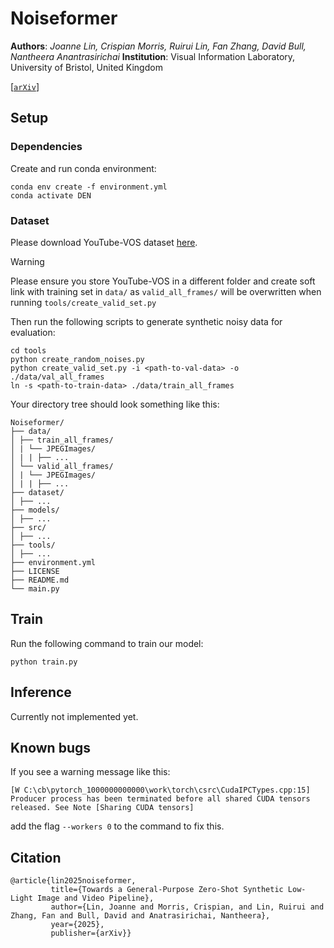# Noiseformer
**Authors**: _Joanne Lin, Crispian Morris, Ruirui Lin, Fan Zhang, David Bull, Nantheera Anantrasirichai_
**Institution**: Visual Information Laboratory, University of Bristol, United Kingdom

[[`arXiv`](https://arxiv.org/abs/2504.12169)]

## Setup
### Dependencies
Create and run conda environment:
```
conda env create -f environment.yml
conda activate DEN
```

### Dataset
Please download YouTube-VOS dataset [here](https://youtube-vos.org/dataset/vos/).

> [!WARNING]
> Please ensure you store YouTube-VOS in a different folder and create soft link with training set in `data/` as `valid_all_frames/` will be overwritten when running `tools/create_valid_set.py`

Then run the following scripts to generate synthetic noisy data for evaluation:
```
cd tools
python create_random_noises.py
python create_valid_set.py -i <path-to-val-data> -o ./data/val_all_frames
ln -s <path-to-train-data> ./data/train_all_frames
```

Your directory tree should look something like this:
```
Noiseformer/
├── data/
│ ├── train_all_frames/
│ | └── JPEGImages/
│ | | ├── ...
│ └── valid_all_frames/
│ | └── JPEGImages/
│ | | ├── ...
├── dataset/
│ ├── ...
├── models/
│ ├── ...
├── src/
│ ├── ...
├── tools/
│ ├── ...
├── environment.yml
├── LICENSE
├── README.md
└── main.py
```

## Train
Run the following command to train our model:
```
python train.py
```

## Inference
Currently not implemented yet.

## Known bugs
If you see a warning message like this:
```
[W C:\cb\pytorch_1000000000000\work\torch\csrc\CudaIPCTypes.cpp:15] Producer process has been terminated before all shared CUDA tensors released. See Note [Sharing CUDA tensors]
```
add the flag `--workers 0` to the command to fix this.

## Citation
```
@article{lin2025noiseformer,
         title={Towards a General-Purpose Zero-Shot Synthetic Low-Light Image and Video Pipeline},
         author={Lin, Joanne and Morris, Crispian, and Lin, Ruirui and Zhang, Fan and Bull, David and Anatrasirichai, Nantheera},
         year={2025},
         publisher={arXiv}}
